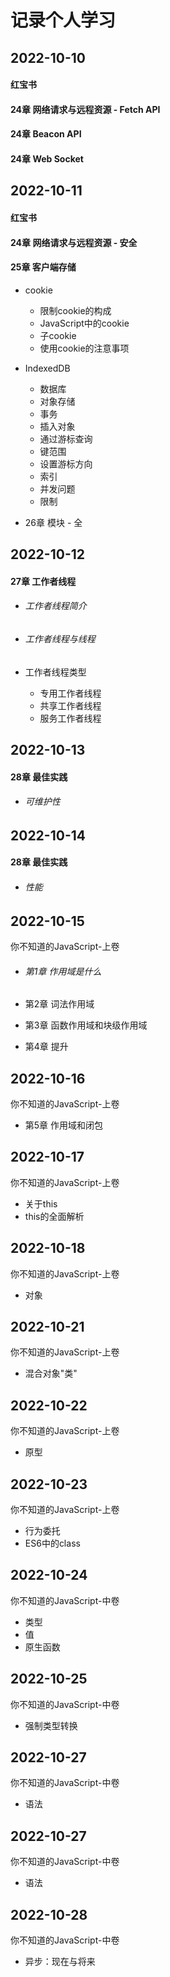 # 记录个人学习

## 2022-10-10 

#### 红宝书

#### 24章 网络请求与远程资源 - Fetch API

#### 24章 Beacon API

#### 24章 Web Socket

## 2022-10-11

#### 红宝书

#### 24章 网络请求与远程资源 - 安全

#### 25章 客户端存储 

- cookie
  - 限制cookie的构成
  - JavaScript中的cookie
  - 子cookie
  - 使用cookie的注意事项
- IndexedDB
  - 数据库
  - 对象存储
  - 事务
  - 插入对象
  - 通过游标查询
  - 键范围
  - 设置游标方向
  - 索引
  - 并发问题
  - 限制

- 26章 模块 - 全

## 2022-10-12

#### 27章 工作者线程

- ###### 工作者线程简介

- ###### 工作者线程与线程

- 工作者线程类型

  - 专用工作者线程
  - 共享工作者线程
  - 服务工作者线程

## 2022-10-13

#### 28章 最佳实践

- ###### 可维护性

## 2022-10-14

#### 28章 最佳实践

- ###### 性能

## 2022-10-15

你不知道的JavaScript-上卷

- ###### 第1章 作用域是什么

- 第2章 词法作用域

- 第3章 函数作用域和块级作用域

- 第4章 提升

## 2022-10-16

你不知道的JavaScript-上卷

- 第5章 作用域和闭包

## 2022-10-17

你不知道的JavaScript-上卷

- 关于this
- this的全面解析

## 2022-10-18

你不知道的JavaScript-上卷

- 对象

## 2022-10-21

你不知道的JavaScript-上卷

- 混合对象"类"

## 2022-10-22

你不知道的JavaScript-上卷

- 原型

## 2022-10-23

你不知道的JavaScript-上卷

- 行为委托
- ES6中的class

## 2022-10-24

你不知道的JavaScript-中卷

- 类型
- 值
- 原生函数

## 2022-10-25

你不知道的JavaScript-中卷

- 强制类型转换

## 2022-10-27

你不知道的JavaScript-中卷

- 语法

## 2022-10-27

你不知道的JavaScript-中卷

- 语法

## 2022-10-28

你不知道的JavaScript-中卷

- 异步：现在与将来